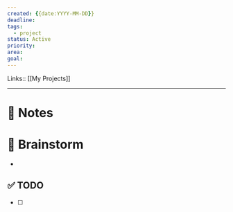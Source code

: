 ```yaml
---
created: {{date:YYYY-MM-DD}}
deadline: 
tags:
  - project
status: Active
priority: 
area: 
goal:
---
```

Links:: [[My Projects]]

---

# 📝 Notes





# 🧠 Brainstorm

- 


## ✅ TODO

- [ ] 


